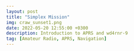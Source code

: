 ```yaml
---
layout: post
title: "Simplex Mission"
img: craw_sunset1.png 
date: 2022-05-20 12:55:00 +0300
description: Introduction to APRS and wd4rnr-9
tag: [Amateur Radio, APRS, Navigation]
---
```

